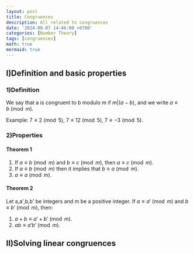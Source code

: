 ```yaml
---
layout: post
title: Congruences
description: All related to congruences
date: '2024-08-07 14:46:00 +0700'
categories: [Number Theory]
tags: [congruences]
math: true
mermaid: true
---
```



## I)Definition and basic properties ##

### 1)Definition ###

We say that a is congruent to b modulo m if $m|(a-b)$, and we write $a \equiv b \pmod{m}$.

Example: $7 \equiv 2 \pmod{5}$, $7 \equiv 12 \pmod{5}$, $7 \equiv -3 \pmod{5}$.

### 2)Properties ###

#### Theorem 1 ####

1. If $a \equiv b \pmod{m}$ and $b \equiv c \pmod{m}$, then $a \equiv c \pmod{m}$.
2. If $a \equiv b \pmod{m}$ then it implies that $b \equiv a \pmod{m}$.
3. $a \equiv a \pmod{m}$.

#### Theorem 2 ####

Let a,a',b,b' be integers and m be a positive integer. If $a \equiv a' \pmod{m}$ and $b \equiv b' \pmod{m}$, then:

1. $a+b \equiv a'+b' \pmod{m}$.
2. $ab \equiv a'b' \pmod{m}$.

## II)Solving linear congruences ##
